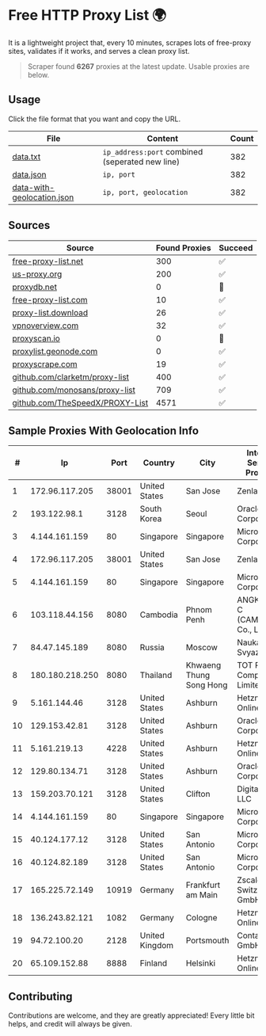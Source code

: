 
# Free HTTP Proxy List 🌍

It is a lightweight project that, every 10 minutes, scrapes lots of free-proxy sites, validates if it works, and serves a clean proxy list.


> Scraper found **6267** proxies at the latest update. Usable proxies are below.

## Usage

Click the file format that you want and copy the URL.


|File|Content|Count|
|----|-------|-----|
|[data.txt](https://raw.githubusercontent.com/themiralay/Proxy-List-World/master/data.txt)|`ip_address:port` combined (seperated new line)|382|
|[data.json](https://raw.githubusercontent.com/themiralay/Proxy-List-World/master/data.json)|`ip, port`|382|
|[data-with-geolocation.json](https://raw.githubusercontent.com/themiralay/Proxy-List-World/master/data-with-geolocation.json)|`ip, port, geolocation`|382|

## Sources

|Source|Found Proxies|Succeed|
|------|-------------|-------|
|[free-proxy-list.net](https://free-proxy-list.net)|300|✅|
|[us-proxy.org](https://www.us-proxy.org)|200|✅|
|[proxydb.net](http://proxydb.net)|0|🚫|
|[free-proxy-list.com](https://free-proxy-list.com/?page=&port=&type%5B%5D=http&type%5B%5D=https&up_time=0&search=Search)|10|✅|
|[proxy-list.download](https://www.proxy-list.download/HTTP)|26|✅|
|[vpnoverview.com](https://vpnoverview.com/privacy/anonymous-browsing/free-proxy-servers)|32|✅|
|[proxyscan.io](https://www.proxyscan.io)|0|🚫|
|[proxylist.geonode.com](https://proxylist.geonode.com/api/proxy-list?limit=300&page=1&sort_by=lastChecked&sort_type=desc&protocols=http,https)|0|✅|
|[proxyscrape.com](https://api.proxyscrape.com/v2/?request=displayproxies&protocol=http&timeout=10000&country=all&ssl=all&anonymity=all)|19|✅|
|[github.com/clarketm/proxy-list](https://raw.githubusercontent.com/clarketm/proxy-list/master/proxy-list-raw.txt)|400|✅|
|[github.com/monosans/proxy-list](https://raw.githubusercontent.com/monosans/proxy-list/main/proxies/http.txt)|709|✅|
|[github.com/TheSpeedX/PROXY-List](https://raw.githubusercontent.com/TheSpeedX/PROXY-List/master/http.txt)|4571|✅|


## Sample Proxies With Geolocation Info

|#|Ip|Port|Country|City|Internet Service Provider|
|-|--|----|-------|----|-------------------------|
|1|172.96.117.205|38001|United States|San Jose|Zenlayer Inc|
|2|193.122.98.1|3128|South Korea|Seoul|Oracle Corporation|
|3|4.144.161.159|80|Singapore|Singapore|Microsoft Corporation|
|4|172.96.117.205|38001|United States|San Jose|Zenlayer Inc|
|5|4.144.161.159|80|Singapore|Singapore|Microsoft Corporation|
|6|103.118.44.156|8080|Cambodia|Phnom Penh|ANGKOR E & C (CAMBODIA) Co., Ltd.|
|7|84.47.145.189|8080|Russia|Moscow|Nauka-Svyaz|
|8|180.180.218.250|8080|Thailand|Khwaeng Thung Song Hong|TOT Public Company Limited|
|9|5.161.144.46|3128|United States|Ashburn|Hetzner Online GmbH|
|10|129.153.42.81|3128|United States|Ashburn|Oracle Corporation|
|11|5.161.219.13|4228|United States|Ashburn|Hetzner Online GmbH|
|12|129.80.134.71|3128|United States|Ashburn|Oracle Corporation|
|13|159.203.70.121|3128|United States|Clifton|DigitalOcean, LLC|
|14|4.144.161.159|80|Singapore|Singapore|Microsoft Corporation|
|15|40.124.177.12|3128|United States|San Antonio|Microsoft Corporation|
|16|40.124.82.189|3128|United States|San Antonio|Microsoft Corporation|
|17|165.225.72.149|10919|Germany|Frankfurt am Main|Zscaler Switzerland GmbH|
|18|136.243.82.121|1082|Germany|Cologne|Hetzner Online GmbH|
|19|94.72.100.20|2128|United Kingdom|Portsmouth|Contabo GmbH|
|20|65.109.152.88|8888|Finland|Helsinki|Hetzner Online GmbH|



## Contributing

Contributions are welcome, and they are greatly appreciated! Every
little bit helps, and credit will always be given.

